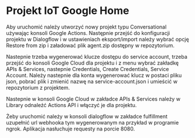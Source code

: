 # Projekt IoT Google Home

Aby uruchomić należy utworzyć nowy projekt typu Conversational używając konsoli Google Actions. Następnie przejść do konfiguracji projektu w Dialogflow i w ustawieniach
eksport/import należy wybrać opcję Restore from zip i załadować plik agent.zip dostępny w repozytorium.

Nastepnie trzeba wygenerować klucze dostępu do service account, trzeba przejść do konsoli Google Cloud dla projektu i z menu wybrać zakładkę APIs & Services, nastepnie 
Credentials, Create Credentials, Service Account. Należy nastepnie dla konta wygenerować klucz w postaci pliku json, pobrać plik i zmienić nazwę na service-account.json
i umieścić w repozytorium z projektem.

Nastepnie w konsoli Google Cloud w zakładce APIs & Services należy w Library odnaleźć Actions API i włączyć je dla projektu.

Żeby uruchomić należy w konsoli dialogflow w zakładce fulfillment uzupełnić url webhooka tym wygenerowanym na przykład w programie ngrok. Aplikacja nasłuchuje
requesty na porcie 8080.
